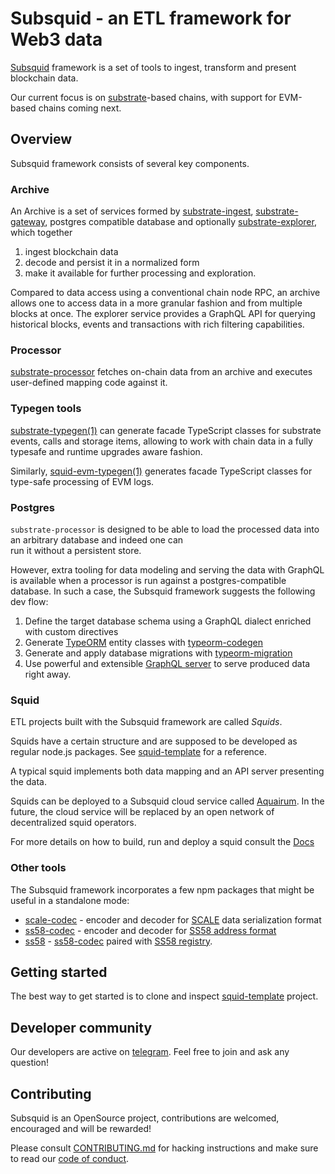 # Subsquid - an ETL framework for Web3 data

[Subsquid](https://subsquid.io/) framework is a set of tools to ingest, transform and present blockchain data.

Our current focus is on [substrate](https://substrate.io)-based chains,
with support for EVM-based chains coming next.

## Overview

Subsquid framework consists of several key components.

### Archive

An Archive is a set of services formed by [substrate-ingest](substrate-ingest),
[substrate-gateway](https://github.com/subsquid/substrate-gateway), postgres compatible database
and optionally [substrate-explorer](substrate-explorer), which together

1. ingest blockchain data
2. decode and persist it in a normalized form
3. make it available for further processing and exploration.

Compared to data access using a conventional chain node RPC, an archive allows one to access data in a more granular fashion and from multiple blocks at once. The explorer service provides a GraphQL API for querying historical blocks, events and transactions with rich filtering capabilities. 

### Processor

[substrate-processor](substrate-processor) fetches on-chain data from an archive and executes
user-defined mapping code against it.

### Typegen tools

[substrate-typegen(1)](substrate-typegen) can generate facade TypeScript classes
for substrate events, calls and storage items, allowing to work with chain data
in a fully typesafe and runtime upgrades aware fashion.

Similarly, [squid-evm-typegen(1)](evm-typegen) generates facade TypeScript classes for type-safe processing of EVM logs.  

### Postgres

`substrate-processor` is designed to be able to load the processed data into an arbitrary database and indeed one can  
run it without a persistent store. 

However, extra tooling for data modeling and serving the data with GraphQL is available when a processor is run against a postgres-compatible database. In such a case, the Subsquid framework suggests the following dev flow:

1. Define the target database schema using a GraphQL dialect enriched with custom directives
2. Generate [TypeORM](https://typeorm.io) entity classes with [typeorm-codegen](typeorm-codegen)
3. Generate and apply database migrations with [typeorm-migration](typeorm-migration)
4. Use powerful and extensible [GraphQL server](graphql-server) to serve produced data right away.

### Squid

ETL projects built with the Subsquid framework are called _Squids_.

Squids have a certain structure and are supposed to be developed as regular node.js packages. See [squid-template](https://github.com/subsquid/squid-template) for a reference. 

A typical squid implements both data mapping and an API server presenting the data.

Squids can be deployed to a Subsquid cloud service called [Aquairum](https://app.subsquid.io). In the future, the cloud service will be replaced by an open network of decentralized squid operators.

For more details on how to build, run and deploy a squid consult the [Docs](https://docs.subsquid.io)


### Other tools

The Subsquid framework incorporates a few npm packages that might be useful in a standalone mode:

* [scale-codec](scale-codec) - encoder and decoder for [SCALE](https://docs.substrate.io/reference/scale-codec/) data serialization format
* [ss58-codec](ss58-codec) - encoder and decoder for [SS58 address format](https://docs.substrate.io/v3/advanced/ss58/)
* [ss58](ss58) - [ss58-codec](ss58-codec) paired with [SS58 registry](https://github.com/paritytech/ss58-registry).

## Getting started

The best way to get started is to clone and inspect [squid-template](https://github.com/subsquid/squid-template)
project.

## Developer community

Our developers are active on [telegram](https://t.me/HydraDevs). Feel free to join and ask any question!

## Contributing

Subsquid is an OpenSource project, contributions are welcomed, encouraged and will be rewarded!

Please consult [CONTRIBUTING.md](CONTRIBUTING.md) for hacking instructions
and make sure to read our [code of conduct](CODE_OF_CONDUCT.md).
